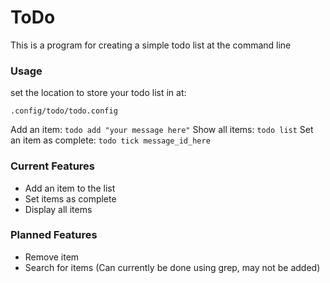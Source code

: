 # ToDo

This is a program for creating a simple todo list at the command line

### Usage

set the location to store your todo list in at:

`.config/todo/todo.config`

Add an item: `todo add "your message here"`
Show all items: `todo list`
Set an item as complete: `todo tick message_id_here`

### Current Features

- Add an item to the list
- Set items as complete
- Display all items

### Planned Features

- Remove item
- Search for items (Can currently be done using grep, may not be added)